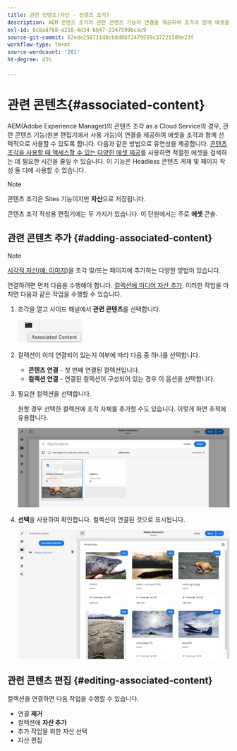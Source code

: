 ```yaml
---
title: 관련 컨텐츠(자산 - 컨텐츠 조각)
description: AEM 콘텐츠 조각의 관련 콘텐츠 기능이 연결을 제공하여 조각과 함께 에셋을 선택적으로 사용할 수 있도록 하는 방법을 이해합니다.
exl-id: 8c8ad768-a210-4d34-bb47-2347599bcac9
source-git-commit: 62ede258711d0cb8d0b72479559c37221509e23f
workflow-type: tm+mt
source-wordcount: '281'
ht-degree: 45%

---
```


# 관련 콘텐츠{#associated-content}

AEM(Adobe Experience Manager)의 콘텐츠 조각 as a Cloud Service의 경우, 관련 콘텐츠 기능(원본 편집기에서 사용 가능)이 연결을 제공하여 에셋을 조각과 함께 선택적으로 사용할 수 있도록 합니다. 다음과 같은 방법으로 유연성을 제공합니다. [콘텐츠 조각을 사용할 때 액세스할 수 있는 다양한 에셋 제공](/help/assets/content-fragments/content-fragments.md#using-associated-content)를 사용하면 적절한 에셋을 검색하는 데 필요한 시간을 줄일 수 있습니다. 이 기능은 Headless 콘텐츠 게재 및 페이지 작성 둘 다에 사용할 수 있습니다.

>[!NOTE]
>
>콘텐츠 조각은 Sites 기능이지만 **자산**&#x200B;으로 저장됩니다.
>
>콘텐츠 조각 작성용 편집기에는 두 가지가 있습니다. 이 단원에서는 주로 **에셋** 콘솔.

## 관련 콘텐츠 추가 {#adding-associated-content}

>[!NOTE]
>
>[시각적 자산(예: 이미지)](/help/assets/content-fragments/content-fragments.md#fragments-with-visual-assets)을 조각 및/또는 페이지에 추가하는 다양한 방법이 있습니다.

연결하려면 먼저 다음을 수행해야 합니다. [컬렉션에 미디어 자산 추가](/help/assets/manage-collections.md). 이러한 작업을 마치면 다음과 같은 작업을 수행할 수 있습니다.

1. 조각을 열고 사이드 패널에서 **관련 콘텐츠**&#x200B;를 선택합니다.

   ![관련 콘텐츠](assets/cfm-assoc-content-01.png)

1. 컬렉션이 이미 연결되어 있는지 여부에 따라 다음 중 하나를 선택합니다.

   * **콘텐츠 연결** - 첫 번째 연결된 컬렉션입니다.
   * **컬렉션 연결** - 연결된 컬렉션이 구성되어 있는 경우 이 옵션을 선택합니다.

1. 필요한 컬렉션을 선택합니다.

   원할 경우 선택한 컬렉션에 조각 자체를 추가할 수도 있습니다. 이렇게 하면 추적에 유용합니다.

   ![컬렉션 선택](assets/cfm-assoc-content-02.png)

1. **선택**&#x200B;을 사용하여 확인합니다. 컬렉션이 연결된 것으로 표시됩니다.

   ![확인된 연결](assets/cfm-assoc-content-03.png)

## 관련 콘텐츠 편집 {#editing-associated-content}

컬렉션을 연결하면 다음 작업을 수행할 수 있습니다.

* 연결 **제거**
* 컬렉션에 **자산 추가**
* 추가 작업을 위한 자산 선택
* 자산 편집
